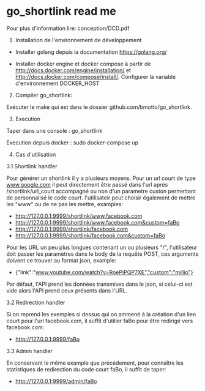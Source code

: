 # go_shortlink read me

Pour plus d'information lire: conception/DCD.pdf

1. Installation de l'environnement de développement

 - Installer golang depuis la documentation https://golang.org/

 - Installer docker engine et docker compose à partir de http://docs.docker.com/engine/installation/ et http://docs.docker.com/compose/install/. Configurer la variable d'environnement DOCKER_HOST


2. Compiler go_shortlink:

Exécuter le make qui est dans le dossier github.com/bmotto/go_shortlink.

3. Execution

Taper dans une console : go_shortlink

Execution depuis docker : sudo docker-compose up

4. Cas d'utilisation

3.1 Shortlink handler

Pour générer un shortlink il y a plusieurs moyens. Pour un url court de type www.google.com il peut directement être passé dans l'url après /shortlink/url_court accompagné ou non d'un parametre custon permettant de personnalisé le code court. l'utilisateir peut choisir également de mettre les "www" ou de ne pas les mettre, examples:
 - http://127.0.0.1:9999/shortlink/www.facebook.com
 - http://127.0.0.1:9999/shortlink/www.facebook.com&custom=faBo
 - http://127.0.0.1:9999/shortlink/facebook.com
 - http://127.0.0.1:9999/shortlink/facebook.com&custom=faBo

Pour les URL un peu plus longues contenant un ou plusieurs "/", l'utilisateur doit passer les paramètres dans le body de la requête POST, ces arguments doivent ce trouver au format json, example:
 - {"link":"www.youtube.com/watch?v=RoePjPQP7XE","custom":"millio"}

Par défaut, l'API prend les données transmises dans le json, si celui-ci est vide alors l'API prend ceux présents dans l'URL.

3.2 Redirection handler

Si on reprend les exemples si dessus qui on ammené à la création d'un lien court pour l'url facebook.com, il suffit d'utilier faBo pour être redirigé vers facebook.com:
  - http://127.0.0.1:9999/faBo

3.3 Admin handler

En conservant le même example que précédement, pour connaître les statistiques de redirection du code court faBo, il suffit de taper:
  - http://127.0.0.1:9999/admin/faBo
